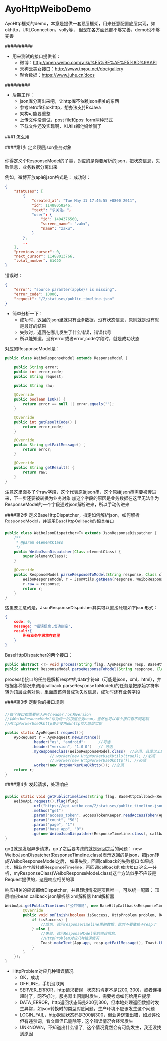 # AyoHttpWeiboDemo
AyoHttp框架的demo，本意是提供一套顶层框架，用来任意配置底层实现，如okhttp，URLConnection，volly等，
但现在各方面还都不够完善，demo也不够完善


##########
* 用来测试的接口提供者：
    * 微博：http://open.weibo.com/wiki/%E5%BE%AE%E5%8D%9AAPI
    * 天狗云美女接口：http://www.tngou.net/doc/gallery
    * 聚合数据：https://www.juhe.cn/docs


#########
* 后期工作：
    * json库分离出来吧，让http库不依赖json相关的东西
    * 参考retrofit和okhttp，想办法支持RxJava
    * 架构可能要重整
    * 上传文件没测试，post file和post form两种形式
    * 下载文件还没实现啊，XUtils都他妈给删了

###1 怎么用

####第1步 定义顶层json业务对象

#####

你得定义个ResponseModel的子类，对应的是你要解析的json，把状态信息，失败信息，业务数据分离出来

例如，微博开放api的json格式是：
成功时：
```json
{
    "statuses": [
        {
            "created_at": "Tue May 31 17:46:55 +0800 2011",
            "id": 11488058246,
            "text": "求关注。"，
            "user": {
                "id": 1404376560,
                "screen_name": "zaku",
                "name": "zaku",
            }
        },
        ..
    ],
    "previous_cursor": 0,
    "next_cursor": 11488013766,
    "total_number": 81655
}
```

错误时：
```json
{
    "error": "source paramter(appkey) is missing",
    "error_code": 10006,
    "request": "/2/statuses/public_timeline.json"
}
```

* 简单分析一下：
    * 成功时，返回的json里就只有业务数据，没有状态信息，原则就是没有就是最好的结果
    * 失败时，返回在哪儿发生了什么错误，错误代号
    * 所以能知道，没有error或者error_code字段时，就是成功状态

对应的ResponseModel是：
```java
public class WeiboResponseModel extends ResponseModel {

    public String error;
    public int error_code;
    public String request;

    public String raw;

    @Override
    public boolean isOk() {
        return error == null || error.equals("");
    }

    @Override
    public int getResultCode() {
        return error_code;
    }

    @Override
    public String getFailMessage() {
        return error;
    }

    @Override
    public String getResult() {
        return raw;
    }
}
```

注意这里面多了个raw字段，这个代表原始json串，这个原始json串需要被传进来，下一步还要被转换为业务对象
加这个字段的原因是业务数据在这里无法作为ResponseModel的一个字段通过json解析进来，所以手动传进来


####第2步 定义BaseHttpDispatcher，指定如何解析json，如何解析ResponseModel，并调用BaseHttpCallback的相关接口

#####

```java
public class WeiboJsonDispatcher<T> extends JsonResponseDispatcher {
    /**
     * @param elementClass
     */
    public WeiboJsonDispatcher(Class elementClass) {
        super(elementClass);
    }

    @Override
    public ResponseModel parseResponseToModel(String response, Class clazz) {
        WeiboResponseModel r = JsonUtils.getBean(response, WeiboResponseModel.class);
        r.raw = response;
        return r;
    }
}
```

这里要注意的是，JsonResponseDispatcher其实可以直接处理如下json形式：
```json
{
    code: 0,
    message: "错误信息,成功则空",
    result:{
        所有业务字段放在这里
    }
}
```

BaseHttpDispatcher的两个接口：
```java
public abstract <T> void process(String flag, AyoResponse resp, BaseHttpCallback<T> callback, Class<? extends ResponseModel> clazz);
public abstract ResponseModel parseResponseToModel(String response, Class<? extends ResponseModel> clazz);
```

process()接口的任务是解析resp中的data字符串（可能是json，xml，html），并根据各种情况来调用callback
parseResponseToModel()的任务是把原始字符串转为顶层业务对象，里面应该包含成功失败信息，成功时还有业务字段


####第3步 定制你的接口规则

#####

```java
//每个接口都需要传入两个header：os和version
//以WeiboResonseModel作为统一的顶层业务bean，当然也可以每个接口有不同定制
//HttpWorkerUseOkhttp表示使用okhttp作为底层实现

public static AyoRequest request(){
    AyoRequest r = AyoRequest.newInstance()
            .header("os", "android")      //可选
            .header("version", "1.0.0")   // 可选
            .myResponseClass(WeiboResponseModel.class)  //必须，且理论上应该项目唯一
                    //.worker(new HttpWorkerUseXUtils(true)); //必须
                    //.worker(new HttpWorkerUseOkhttp()); //必须
            .worker(new HttpWorkerUseOkhttp()); //必须
    return r;
}
```

####第4步 发起请求，处理响应

#####

```java
public static void getPublicTimelines(String flag, BaseHttpCallback<ResponseTimeline> callback){
    WeiboApi.request().flag(flag)
            .url("https://api.weibo.com/2/statuses/public_timeline.json")
            .method("get")
            .param("access_token", AccessTokenKeeper.readAccessToken(App.app).getToken())
            .param("count", "50")
            .param("page", "1")
            .param("base_app", "0")
            .go(new WeiboJsonDispatcher(ResponseTimeline.class), callback);
}
```

go()就是发起异步请求，go了之后要考虑的就是返回之后的问题：
new WeiboJsonDispatcher(ResponseTimeline.class)表示返回的是json，把json转成WeiboResponseModel之后，
如果失败，回调callback的失败接口
如果成功，把业务字段转成ResponseTimeline，再回调callback的成功接口
这么一分析，myResponseClass(WeiboResponseModel.class)这个方法似乎不应该是Request提供的，这是响应相关的事


响应相关的应该都给Dispatcher，并且理想情况是项目唯一，可以统一配置：
顶层响应bean
callback
json解析器
xml解析器
html解析器

```java
WeiboApi.getPublicTimelines("公共微博", new BaseHttpCallback<ResponseTimeline>() {
        @Override
        public void onFinish(boolean isSuccess, HttpProblem problem, ResponseModel resp, ResponseTimeline responseTimeline) {
            if (isSuccess) {
                //成功，访问responseTimeline里的数据，此时不要依赖于resp了
            } else {
                //失败，访问ResponseModel里的错误信息，
                //HttpProblem对应几种错误情况
                Toast.makeText(App.app, resp.getFailMessage(), Toast.LENGTH_SHORT).show();
            }
        }
    });
}
```

* HttpProblem对应几种错误情况
    * OK，成功
    * OFFLINE，手机没联网
    * SERVER_ERROR，http请求错误，状态码肯定不是[200, 300)，或者连接超时了，网不好时，服务器出问题时发生，需要考虑如何给用户提示
    * DATA_ERROR，http返回状态码是200到300，但本地处理返回数据时发生异常，如json转换时的类型对应问题，生产环境不应该发生这个问题
    * LOGIN_FAIL，http返回状态码是200到300，但业务逻辑出错，如发评论但有违禁词，看文章但已删除等，这个错误情况会经常发生
    * UNKNOWN，不知道出什么错了，这个情况竟然会有可能发生，我还没找到原因






